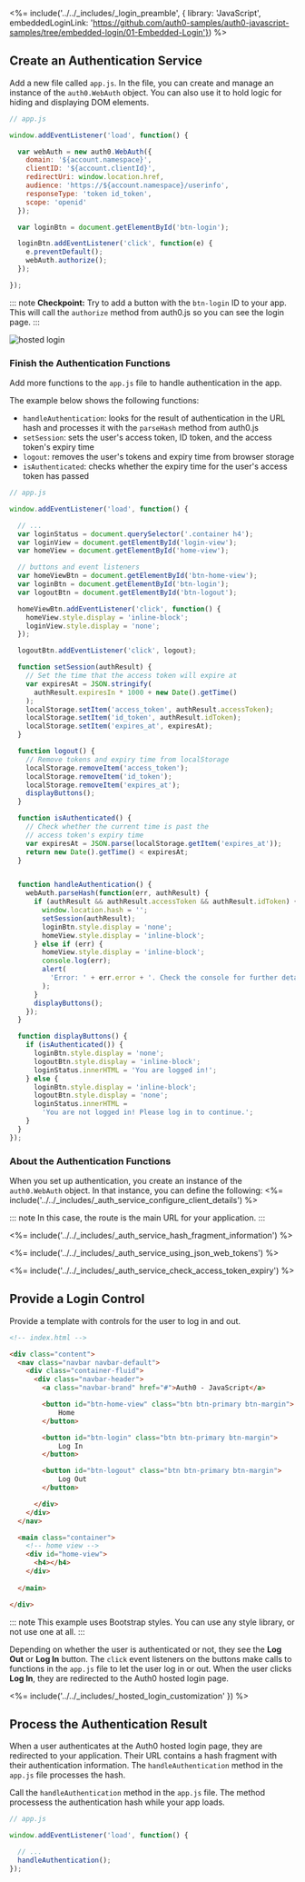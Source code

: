 <%= include('../../_includes/_login_preamble', { library: 'JavaScript', embeddedLoginLink: 'https://github.com/auth0-samples/auth0-javascript-samples/tree/embedded-login/01-Embedded-Login'}) %>

## Create an Authentication Service

Add a new file called `app.js`. In the file, you can create and manage an instance of the `auth0.WebAuth` object. You can also use it to hold logic for hiding and displaying DOM elements.

```js
// app.js

window.addEventListener('load', function() {

  var webAuth = new auth0.WebAuth({
    domain: '${account.namespace}',
    clientID: '${account.clientId}',
    redirectUri: window.location.href,
    audience: 'https://${account.namespace}/userinfo',
    responseType: 'token id_token',
    scope: 'openid'
  });

  var loginBtn = document.getElementById('btn-login');

  loginBtn.addEventListener('click', function(e) {
    e.preventDefault();
    webAuth.authorize();
  });

});
```

::: note
**Checkpoint:** Try to add a button with the `btn-login` ID to your app. This will call the `authorize` method from auth0.js so you can see the login page.
:::

![hosted login](/media/articles/web/hosted-login.png)

### Finish the Authentication Functions

Add more functions to the `app.js` file to handle authentication in the app.

The example below shows the following functions:
* `handleAuthentication`: looks for the result of authentication in the URL hash and processes it with the `parseHash` method from auth0.js
* `setSession`: sets the user's access token, ID token, and the access token's expiry time 
* `logout`: removes the user's tokens and expiry time from browser storage
* `isAuthenticated`: checks whether the expiry time for the user's access token has passed

```js
// app.js

window.addEventListener('load', function() {

  // ...
  var loginStatus = document.querySelector('.container h4');
  var loginView = document.getElementById('login-view');
  var homeView = document.getElementById('home-view');

  // buttons and event listeners
  var homeViewBtn = document.getElementById('btn-home-view');
  var loginBtn = document.getElementById('btn-login');
  var logoutBtn = document.getElementById('btn-logout');

  homeViewBtn.addEventListener('click', function() {
    homeView.style.display = 'inline-block';
    loginView.style.display = 'none';
  });

  logoutBtn.addEventListener('click', logout);

  function setSession(authResult) {
    // Set the time that the access token will expire at
    var expiresAt = JSON.stringify(
      authResult.expiresIn * 1000 + new Date().getTime()
    );
    localStorage.setItem('access_token', authResult.accessToken);
    localStorage.setItem('id_token', authResult.idToken);
    localStorage.setItem('expires_at', expiresAt);
  }

  function logout() {
    // Remove tokens and expiry time from localStorage
    localStorage.removeItem('access_token');
    localStorage.removeItem('id_token');
    localStorage.removeItem('expires_at');
    displayButtons();
  }

  function isAuthenticated() {
    // Check whether the current time is past the
    // access token's expiry time
    var expiresAt = JSON.parse(localStorage.getItem('expires_at'));
    return new Date().getTime() < expiresAt;
  }


  function handleAuthentication() {
    webAuth.parseHash(function(err, authResult) {
      if (authResult && authResult.accessToken && authResult.idToken) {
        window.location.hash = '';
        setSession(authResult);
        loginBtn.style.display = 'none';
        homeView.style.display = 'inline-block';
      } else if (err) {
        homeView.style.display = 'inline-block';
        console.log(err);
        alert(
          'Error: ' + err.error + '. Check the console for further details.'
        );
      }
      displayButtons();
    });
  }

  function displayButtons() {
    if (isAuthenticated()) {
      loginBtn.style.display = 'none';
      logoutBtn.style.display = 'inline-block';
      loginStatus.innerHTML = 'You are logged in!';
    } else {
      loginBtn.style.display = 'inline-block';
      logoutBtn.style.display = 'none';
      loginStatus.innerHTML =
        'You are not logged in! Please log in to continue.';
    }
  }
});
```

### About the Authentication Functions

When you set up authentication, you create an instance of the `auth0.WebAuth` object. In that instance, you can define the following:
<%= include('../../_includes/_auth_service_configure_client_details') %>

::: note
In this case, the route is the main URL for your application.
:::

<%= include('../../_includes/_auth_service_hash_fragment_information') %>

<%= include('../../_includes/_auth_service_using_json_web_tokens') %>

<%= include('../../_includes/_auth_service_check_access_token_expiry') %>

## Provide a Login Control

Provide a template with controls for the user to log in and out.

```html
<!-- index.html -->

<div class="content">
  <nav class="navbar navbar-default">
    <div class="container-fluid">
      <div class="navbar-header">
        <a class="navbar-brand" href="#">Auth0 - JavaScript</a>

        <button id="btn-home-view" class="btn btn-primary btn-margin">
            Home
        </button>

        <button id="btn-login" class="btn btn-primary btn-margin">
            Log In
        </button>

        <button id="btn-logout" class="btn btn-primary btn-margin">
            Log Out
        </button>

      </div>
    </div>
  </nav>

  <main class="container">
    <!-- home view -->
    <div id="home-view">
      <h4></h4>
    </div>
    
  </main>

</div>
```

::: note
This example uses Bootstrap styles. You can use any style library, or not use one at all.
:::

Depending on whether the user is authenticated or not, they see the **Log Out** or **Log In** button. The `click` event listeners on the buttons make calls to functions in the `app.js` file to let the user log in or out. When the user clicks **Log In**, they are redirected to the Auth0 hosted login page. 

<%= include('../../_includes/_hosted_login_customization' }) %>

## Process the Authentication Result

When a user authenticates at the Auth0 hosted login page, they are redirected to your application. Their URL contains a hash fragment with their authentication information. The `handleAuthentication` method in the `app.js` file processes the hash. 

Call the `handleAuthentication` method in the `app.js` file. The method processess the authentication hash while your app loads. 

```js
// app.js

window.addEventListener('load', function() {

  // ...
  handleAuthentication();
});
```
